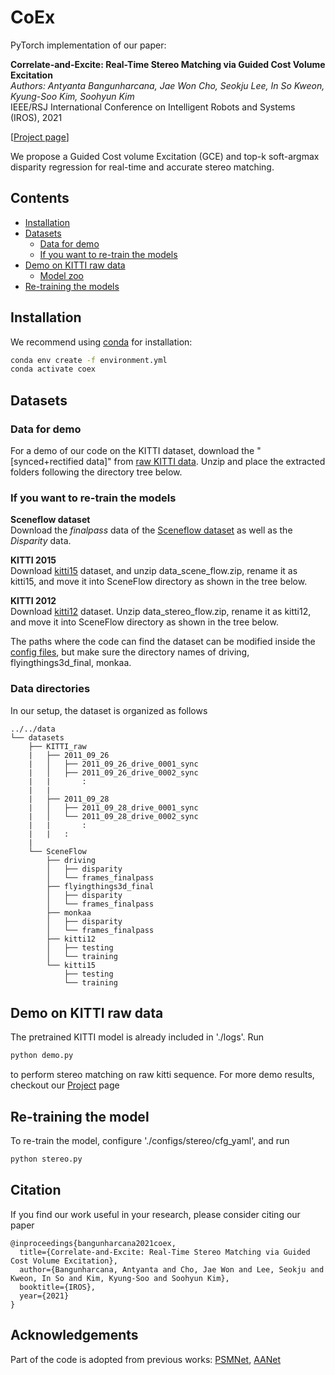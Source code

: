 # CoEx

PyTorch implementation of our paper: 


**Correlate-and-Excite: Real-Time Stereo Matching via Guided Cost Volume Excitation**  
*Authors: Antyanta Bangunharcana, Jae Won Cho, Seokju Lee, In So Kweon, Kyung-Soo Kim, Soohyun Kim*  
IEEE/RSJ International Conference on Intelligent Robots and Systems (IROS), 2021

\[[Project page](https://antabangun.github.io/projects/CoEx/)\]

We propose a Guided Cost volume Excitation (GCE) and top-k soft-argmax disparity regression for real-time and accurate stereo matching. 

## Contents
- [Installation](#installation)
- [Datasets](#datasets)
    - [Data for demo](#data-for-demo)
    - [If you want to re-train the models](#if-you-want-to-re-train-the-models)
- [Demo on KITTI raw data](#demo-on-kitti-raw-data)
    - [Model zoo](#model-zoo)
- [Re-training the models](#re-training-the-models)

## Installation

We recommend using [conda](https://www.anaconda.com/distribution/) for installation: 
```bash
conda env create -f environment.yml
conda activate coex
```

## Datasets

### Data for demo

For a demo of our code on the KITTI dataset, download the "\[synced+rectified data\]" from [raw KITTI data](http://www.cvlibs.net/datasets/kitti/raw_data.php). Unzip and place the extracted folders following the directory tree below. 
       
### If you want to re-train the models
**Sceneflow dataset**  
Download the *finalpass* data of the [Sceneflow dataset](https://lmb.informatik.uni-freiburg.de/resources/datasets/SceneFlowDatasets.en.html) as well as the *Disparity* data.

**KITTI 2015**  
Download [kitti15](http://www.cvlibs.net/datasets/kitti/eval_scene_flow.php?benchmark=stereo) dataset, and unzip data_scene_flow.zip, rename it as kitti15, and move it into SceneFlow directory as shown in the tree below.

**KITTI 2012**  
Download [kitti12](http://www.cvlibs.net/datasets/kitti/eval_stereo_flow.php?benchmark=stereo) dataset. Unzip data_stereo_flow.zip, rename it as kitti12, and move it into SceneFlow directory as shown in the tree below.

The paths where the code can find the dataset can be modified inside the [config files](/configs/stereo/cfg_coex.yaml), but make sure the directory names of driving, flyingthings3d_final, monkaa.

### Data directories

In our setup, the dataset is organized as follows
```
../../data
└── datasets
    ├── KITTI_raw
    |   ├── 2011_09_26
    |   │   ├── 2011_09_26_drive_0001_sync
    |   │   ├── 2011_09_26_drive_0002_sync
    |   |       :
    |   |
    |   ├── 2011_09_28
    |   │   ├── 2011_09_28_drive_0001_sync
    |   │   └── 2011_09_28_drive_0002_sync
    |   |       :
    |   |   :    
    |
    └── SceneFlow
        ├── driving
        │   ├── disparity
        │   └── frames_finalpass
        ├── flyingthings3d_final
        │   ├── disparity
        │   └── frames_finalpass
        ├── monkaa
        │   ├── disparity
        │   └── frames_finalpass
        ├── kitti12
        │   ├── testing
        │   └── training
        └── kitti15
            ├── testing
            └── training
```

## Demo on KITTI raw data
The pretrained KITTI model is already included in './logs'.
Run
```bash
python demo.py
```
to perform stereo matching on raw kitti sequence. For more demo results, checkout our [Project](https://antabangun.github.io/projects/CoEx/#demo) page

## Re-training the model
To re-train the model, configure './configs/stereo/cfg_yaml', and run
```bash
python stereo.py
```

## Citation

If you find our work useful in your research, please consider citing our paper

    @inproceedings{bangunharcana2021coex,
      title={Correlate-and-Excite: Real-Time Stereo Matching via Guided Cost Volume Excitation},
      author={Bangunharcana, Antyanta and Cho, Jae Won and Lee, Seokju and Kweon, In So and Kim, Kyung-Soo and Soohyun Kim},
      booktitle={IROS},
      year={2021}
    }

## Acknowledgements

Part of the code is adopted from previous works: [PSMNet](https://github.com/JiaRenChang/PSMNet), [AANet](https://github.com/haofeixu/aanet)